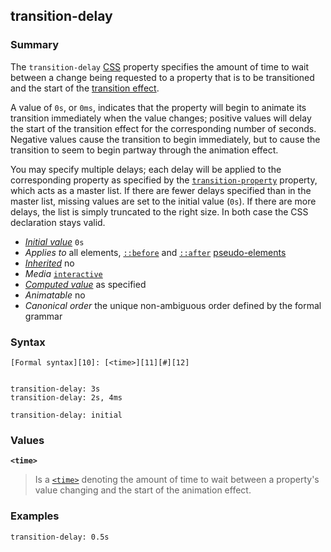 ## transition-delay

### Summary

The `transition-delay` [CSS][0] property specifies the amount of time to wait between a change being requested to a property that is to be transitioned and the start of the [transition effect][1].

A value of `0s`, or `0ms`, indicates that the property will begin to animate its transition immediately when the value changes; positive values will delay the start of the transition effect for the corresponding number of seconds. Negative values cause the transition to begin immediately, but to cause the transition to seem to begin partway through the animation effect.

You may specify multiple delays; each delay will be applied to the corresponding property as specified by the [`transition-property`][2] property, which acts as a master list. If there are fewer delays specified than in the master list, missing values are set to the initial value (`0s`). If there are more delays, the list is simply truncated to the right size. In both case the CSS declaration stays valid.

* _[Initial value][3]_ `0s` 
* _Applies to_ all elements, [`::before`][4] and [`::after`][5] [pseudo-elements][6] 
* _[Inherited][7]_ no 
* _Media_ [`interactive`][8] 
* _[Computed value][9]_ as specified 
* _Animatable_ no 
* _Canonical order_ the unique non-ambiguous order defined by the formal grammar

### Syntax

    [Formal syntax][10]: [<time>][11][#][12]
    

    transition-delay: 3s
    transition-delay: 2s, 4ms
    
    transition-delay: initial
    

### Values

**`<time>`**

> Is a [`<time>`][13] denoting the amount of time to wait between a property's value changing and the start of the animation effect.

### Examples

`transition-delay: 0.5s`


[0]: https://developer.mozilla.org/en/CSS "CSS"
[1]: https://developer.mozilla.org/en/CSS/CSS_transitions "en/CSS/CSS transitions"
[2]: https://developer.mozilla.org/en/docs/Web/CSS/transition-property
[3]: https://developer.mozilla.org/en/docs/CSS/initial_value
[4]: https://developer.mozilla.org/en/docs/Web/CSS/::before
[5]: https://developer.mozilla.org/en/docs/Web/CSS/::after
[6]: https://developer.mozilla.org/en/docs/CSS/Pseudo-elements "https://developer.mozilla.org/en/docs/CSS/Pseudo-elements"
[7]: https://developer.mozilla.org/en/docs/CSS/inheritance
[8]: https://developer.mozilla.org/en/docs/CSS/@media#Media_groups
[9]: https://developer.mozilla.org/en/docs/CSS/computed_value
[10]: https://developer.mozilla.org/en/docs/CSS/Value_definition_syntax "CSS/Value_definition_syntax"
[11]: https://developer.mozilla.org/en/docs/CSS/time "Possible values: a number followed by 's' or 'ms' like 3s, -2.5ms, or 0s."
[12]: https://developer.mozilla.org/en/docs/CSS/Value_definition_syntax#Hash_mark_(.23) "Hash mark multiplier: the previous entity may appear 0, 1 or several times, each occurence being separated from the previous one by a comma"
[13]: https://developer.mozilla.org/en/docs/Web/CSS/time